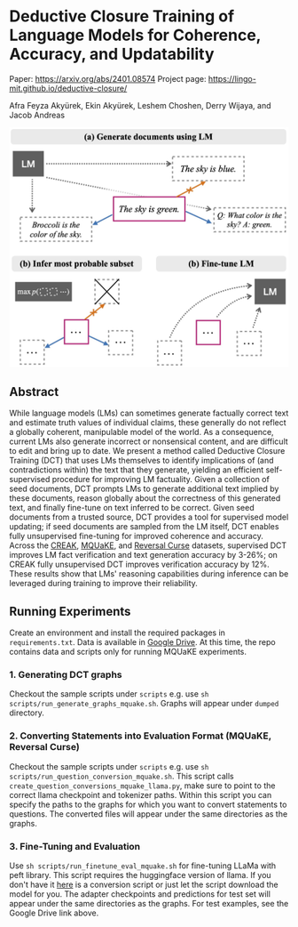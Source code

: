 # Deductive Closure Training of Language Models for Coherence, Accuracy, and Updatability

Paper: https://arxiv.org/abs/2401.08574
Project page: https://lingo-mit.github.io/deductive-closure/

Afra Feyza Akyürek, Ekin Akyürek, Leshem Choshen, Derry Wijaya, and Jacob Andreas

![Figure 1: Overview of Deductive Closure Training (DCT). To improve coherence of language model predictions, we begin with a set of seed documents (pink-highlighted), then use an LM to generate a collection of statements implied by or contradicting these. Next, we find the most probable subset before fine-tuning the LM on the selected subset.](teaser_small.jpg)

## Abstract

While language models (LMs) can sometimes generate factually correct text and estimate truth values of individual claims, these generally do not reflect a globally coherent, manipulable model of the world. As a consequence, current LMs also generate incorrect or nonsensical content, and are difficult to edit and bring up to date. We present a method called Deductive Closure Training (DCT) that uses LMs themselves to identify implications of (and contradictions within) the text that they generate, yielding an efficient self-supervised procedure for improving LM factuality. Given a collection of seed documents, DCT prompts LMs to generate additional text implied by these documents, reason globally about the correctness of this generated text, and finally fine-tune on text inferred to be correct. Given seed documents from a trusted source, DCT provides a tool for supervised model updating; if seed documents are sampled from the LM itself, DCT enables fully unsupervised fine-tuning for improved coherence and accuracy. Across the [CREAK](https://arxiv.org/abs/2109.01653), [MQUaKE](https://arxiv.org/abs/2305.14795), and [Reversal Curse](https://arxiv.org/abs/2309.12288) datasets, supervised DCT improves LM fact verification and text generation accuracy by 3-26%; on CREAK fully unsupervised DCT improves verification accuracy by 12%. These results show that LMs' reasoning capabilities during inference can be leveraged during training to improve their reliability.

## Running Experiments

Create an environment and install the required packages in `requirements.txt`. Data is available in [Google Drive](https://drive.google.com/drive/folders/1Qac61vX36PZwn7rgZPNAwV8T2cDTYqei?usp=sharing). At this time, the repo contains data and scripts only for running MQUaKE experiments.

### 1. Generating DCT graphs

Checkout the sample scripts under `scripts` e.g. use `sh scripts/run_generate_graphs_mquake.sh`. Graphs will appear under `dumped` directory.

### 2. Converting Statements into Evaluation Format (MQUaKE, Reversal Curse)

Checkout the sample scripts under `scripts` e.g. use `sh scripts/run_question_conversion_mquake.sh`. This script calls `create_question_conversions_mquake_llama.py`, make sure to point to the correct llama checkpoint and tokenizer paths. Within this script you can specify the paths to the graphs for which you want to convert statements to questions. The converted files will appear under the same directories as the graphs.

### 3. Fine-Tuning and Evaluation

Use `sh scripts/run_finetune_eval_mquake.sh` for fine-tuning LLaMa with peft library. This script requires the huggingface version of llama. If you don't have it [here](https://github.com/huggingface/transformers/blob/main/src/transformers/models/llama/convert_llama_weights_to_hf.py) is a conversion script or just let the script download the model for you. The adapter checkpoints and predictions for test set will appear under the same directories as the graphs. For test examples, see the Google Drive link above.